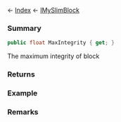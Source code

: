 ← [Index](Api-Index) ← [IMySlimBlock](VRage.Game.ModAPI.Ingame.IMySlimBlock)

### Summary

```csharp
public float MaxIntegrity { get; }
```

The maximum integrity of block

### Returns

### Example

### Remarks

